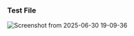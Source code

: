 ### Test File
![Screenshot from 2025-06-30 19-09-36](https://github.com/user-attachments/assets/b50ac4d1-3ef0-4705-bc9b-7a552537235e)
